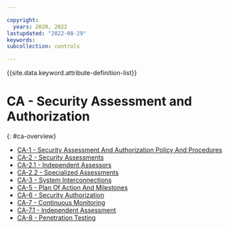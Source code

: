 ```yaml
---

copyright:
  years: 2020, 2022
lastupdated: "2022-08-29"
keywords: 
subcollection: controls

---
```




{{site.data.keyword.attribute-definition-list}}

# CA - Security Assessment and Authorization
{: #ca-overview}

- [CA-1 - Security Assessment And Authorization Policy And Procedures](/docs/controls/ca-1)
- [CA-2 - Security Assessments](/docs/controls/ca-2)
- [CA-2.1 - Independent Assessors](/docs/controls/ca-2.1)
- [CA-2.2 - Specialized Assessments](/docs/controls/ca-2.2)
- [CA-3 - System Interconnections](/docs/controls/ca-3)
- [CA-5 - Plan Of Action And Milestones](/docs/controls/ca-5)
- [CA-6 - Security Authorization](/docs/controls/ca-6)
- [CA-7 - Continuous Monitoring](/docs/controls/ca-7)
- [CA-7.1 - Independent Assessment](/docs/controls/ca-7.1)
- [CA-8 - Penetration Testing](/docs/controls/ca-8)



